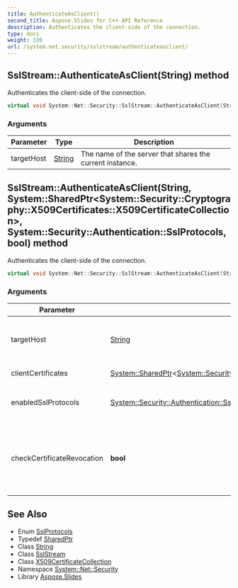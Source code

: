 ```yaml
---
title: AuthenticateAsClient()
second_title: Aspose.Slides for C++ API Reference
description: Authenticates the client-side of the connection.
type: docs
weight: 339
url: /system.net.security/sslstream/authenticateasclient/
---
```

## SslStream::AuthenticateAsClient(String) method


Authenticates the client-side of the connection.

```cpp
virtual void System::Net::Security::SslStream::AuthenticateAsClient(String targetHost)
```


### Arguments

| Parameter | Type | Description |
| --- | --- | --- |
| targetHost | [String](../../../system/string/) | The name of the server that shares the current instance. |

## SslStream::AuthenticateAsClient(String, System::SharedPtr\<System::Security::Cryptography::X509Certificates::X509CertificateCollection\>, System::Security::Authentication::SslProtocols, bool) method


Authenticates the client-side of the connection.

```cpp
virtual void System::Net::Security::SslStream::AuthenticateAsClient(String targetHost, System::SharedPtr<System::Security::Cryptography::X509Certificates::X509CertificateCollection> clientCertificates, System::Security::Authentication::SslProtocols enabledSslProtocols, bool checkCertificateRevocation)
```


### Arguments

| Parameter | Type | Description |
| --- | --- | --- |
| targetHost | [String](../../../system/string/) | The name of the server that shares the current instance. |
| clientCertificates | [System::SharedPtr](../../../system/sharedptr/)\<[System::Security::Cryptography::X509Certificates::X509CertificateCollection](../../../system.security.cryptography.x509certificates/x509certificatecollection/)\> | The client certificates. |
| enabledSslProtocols | [System::Security::Authentication::SslProtocols](../../../system.security.authentication/sslprotocols/) | The SSL protocols that are used for authentication. |
| checkCertificateRevocation | **bool** | A value that indicates if the certificate revocation list must be checked during authentication. |

## See Also

* Enum [SslProtocols](../../../system.security.authentication/sslprotocols/)
* Typedef [SharedPtr](../../../system/sharedptr/)
* Class [String](../../../system/string/)
* Class [SslStream](../)
* Class [X509CertificateCollection](../../../system.security.cryptography.x509certificates/x509certificatecollection/)
* Namespace [System::Net::Security](../../)
* Library [Aspose.Slides](../../../)